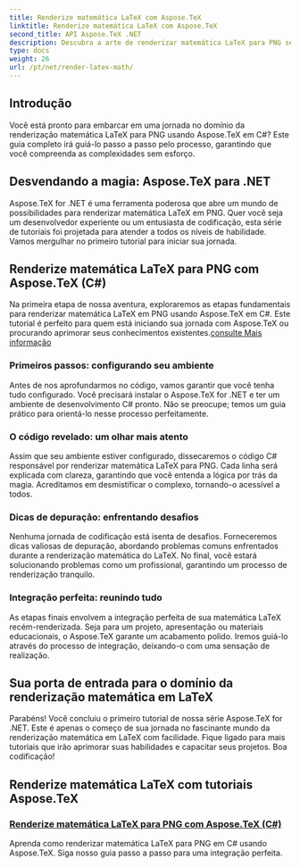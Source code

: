 ```yaml
---
title: Renderize matemática LaTeX com Aspose.TeX
linktitle: Renderize matemática LaTeX com Aspose.TeX
second_title: API Aspose.TeX .NET
description: Descubra a arte de renderizar matemática LaTeX para PNG sem esforço com Aspose.TeX. Domine o processo usando nosso guia em C#, garantindo a integração para um resultado sofisticado.
type: docs
weight: 26
url: /pt/net/render-latex-math/
---
```

## Introdução

Você está pronto para embarcar em uma jornada no domínio da renderização matemática LaTeX para PNG usando Aspose.TeX em C#? Este guia completo irá guiá-lo passo a passo pelo processo, garantindo que você compreenda as complexidades sem esforço.

## Desvendando a magia: Aspose.TeX para .NET

Aspose.TeX for .NET é uma ferramenta poderosa que abre um mundo de possibilidades para renderizar matemática LaTeX em PNG. Quer você seja um desenvolvedor experiente ou um entusiasta de codificação, esta série de tutoriais foi projetada para atender a todos os níveis de habilidade. Vamos mergulhar no primeiro tutorial para iniciar sua jornada.

## Renderize matemática LaTeX para PNG com Aspose.TeX (C#)

Na primeira etapa de nossa aventura, exploraremos as etapas fundamentais para renderizar matemática LaTeX em PNG usando Aspose.TeX em C#. Este tutorial é perfeito para quem está iniciando sua jornada com Aspose.TeX ou procurando aprimorar seus conhecimentos existentes.[consulte Mais informação](./png-latex-math-renderer-csharp/)

### Primeiros passos: configurando seu ambiente

Antes de nos aprofundarmos no código, vamos garantir que você tenha tudo configurado. Você precisará instalar o Aspose.TeX for .NET e ter um ambiente de desenvolvimento C# pronto. Não se preocupe; temos um guia prático para orientá-lo nesse processo perfeitamente.

### O código revelado: um olhar mais atento

Assim que seu ambiente estiver configurado, dissecaremos o código C# responsável por renderizar matemática LaTeX para PNG. Cada linha será explicada com clareza, garantindo que você entenda a lógica por trás da magia. Acreditamos em desmistificar o complexo, tornando-o acessível a todos.

### Dicas de depuração: enfrentando desafios

Nenhuma jornada de codificação está isenta de desafios. Forneceremos dicas valiosas de depuração, abordando problemas comuns enfrentados durante a renderização matemática do LaTeX. No final, você estará solucionando problemas como um profissional, garantindo um processo de renderização tranquilo.

### Integração perfeita: reunindo tudo

As etapas finais envolvem a integração perfeita de sua matemática LaTeX recém-renderizada. Seja para um projeto, apresentação ou materiais educacionais, o Aspose.TeX garante um acabamento polido. Iremos guiá-lo através do processo de integração, deixando-o com uma sensação de realização.

## Sua porta de entrada para o domínio da renderização matemática em LaTeX

Parabéns! Você concluiu o primeiro tutorial de nossa série Aspose.TeX for .NET. Este é apenas o começo de sua jornada no fascinante mundo da renderização matemática em LaTeX com facilidade. Fique ligado para mais tutoriais que irão aprimorar suas habilidades e capacitar seus projetos. Boa codificação!
## Renderize matemática LaTeX com tutoriais Aspose.TeX
### [Renderize matemática LaTeX para PNG com Aspose.TeX (C#)](./png-latex-math-renderer-csharp/)
Aprenda como renderizar matemática LaTeX para PNG em C# usando Aspose.TeX. Siga nosso guia passo a passo para uma integração perfeita.